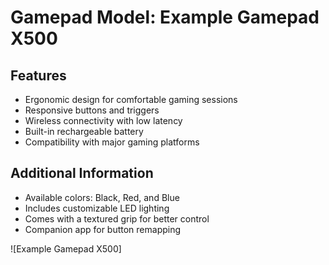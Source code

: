 # Gamepad Model: Example Gamepad X500

## Features
- Ergonomic design for comfortable gaming sessions
- Responsive buttons and triggers
- Wireless connectivity with low latency
- Built-in rechargeable battery
- Compatibility with major gaming platforms

## Additional Information
- Available colors: Black, Red, and Blue
- Includes customizable LED lighting
- Comes with a textured grip for better control
- Companion app for button remapping

![Example Gamepad X500]
